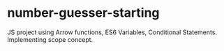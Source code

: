 ﻿# number-guesser-starting

JS project using Arrow functions, ES6 Variables, Conditional Statements. Implementing scope concept.
